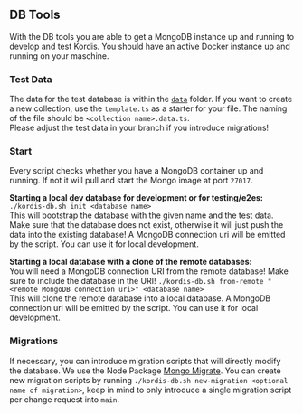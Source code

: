 ## DB Tools

With the DB tools you are able to get a MongoDB instance up and running to
develop and test Kordis. You should have an active Docker instance up and
running on your maschine.

### Test Data

The data for the test database is within the [`data`](./data/) folder. If you
want to create a new collection, use the `template.ts` as a starter for your
file. The naming of the file should be `<collection name>.data.ts`.  
Please adjust the test data in your branch if you introduce migrations!

### Start

Every script checks whether you have a MongoDB container up and running. If not
it will pull and start the Mongo image at port `27017`.

**Starting a local dev database for development or for testing/e2es:**  
`./kordis-db.sh init <database name>`  
This will bootstrap the database with the given name and the test data. Make
sure that the database does not exist, otherwise it will just push the data into
the existing database! A MongoDB connection uri will be emitted by the script.
You can use it for local development.

**Starting a local database with a clone of the remote databases:**  
You will need a MongoDB connection URI from the remote database! Make sure to
include the database in the URI!
`./kordis-db.sh from-remote "<remote MongoDB connection uri>" <database name>`  
This will clone the remote database into a local database. A MongoDB connection
uri will be emitted by the script. You can use it for local development.

### Migrations

If necessary, you can introduce migration scripts that will directly modify the
database. We use the Node Package
[Mongo Migrate](https://www.npmjs.com/package/mongo-migrate-ts). You can create
new migration scripts by running
`./kordis-db.sh new-migration <optional name of migration>`, keep in mind to
only introduce a single migration script per change request into `main`.
